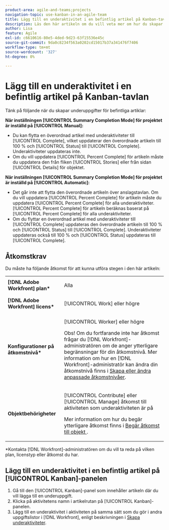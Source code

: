 ```yaml
---
product-area: agile-and-teams;projects
navigation-topic: use-kanban-in-an-agile-team
title: Lägg till en underaktivitet i en befintlig artikel på Kanban-tavlan
description: Läs den här artikeln om du vill veta mer om hur du skapar underaktiviteter för befintliga artiklar på Kanban-tavlan.
author: Lisa
feature: Agile
exl-id: c6610616-80e5-4ded-9d23-63f15536e45c
source-git-commit: 9da0c8234f563a0202cd15017b37a341476f7406
workflow-type: tm+mt
source-wordcount: '327'
ht-degree: 0%

---
```


# Lägg till en underaktivitet i en befintlig artikel på Kanban-tavlan

Tänk på följande när du skapar underuppgifter för befintliga artiklar:

**När inställningen [!UICONTROL Summary Completion Mode] för projektet är inställd på [!UICONTROL Manual]:**

* Du kan flytta en överordnad artikel med underaktiviteter till [!UICONTROL Complete], vilket uppdaterar den överordnade artikeln till 100 % och [!UICONTROL Status] till [!UICONTROL Complete]. Underaktiviteter uppdateras inte.
* Om du vill uppdatera [!UICONTROL Percent Complete] för artikeln måste du uppdatera den från fliken [!UICONTROL Stories] eller från sidan [!UICONTROL Details] för objektet.

**När inställningen [!UICONTROL Summary Completion Mode] för projektet är inställd på [!UICONTROL Automatic]:**

* Det går inte att flytta den överordnade artikeln över anslagstavlan. Om du vill uppdatera [!UICONTROL Percent Complete] för artikeln måste du uppdatera [!UICONTROL Percent Complete] för alla underaktiviteter. [!UICONTROL Percent Complete] för artikeln beräknas baserat på [!UICONTROL Percent Complete] för alla underaktiviteter.
* Om du flyttar en överordnad artikel med underaktiviteter till [!UICONTROL Complete] uppdateras den överordnade artikeln till 100 % och [!UICONTROL Status] till [!UICONTROL Complete]. Underaktiviteter uppdateras också till 100 % och [!UICONTROL Status] uppdateras till [!UICONTROL Complete].

## Åtkomstkrav

Du måste ha följande åtkomst för att kunna utföra stegen i den här artikeln:

<table style="table-layout:auto"> 
 <col> 
 <col> 
 <tbody> 
  <tr> 
   <td role="rowheader"><strong>[!DNL Adobe Workfront] plan*</strong></td> 
   <td> <p>Alla</p> </td> 
  </tr> 
  <tr> 
   <td role="rowheader"><strong>[!DNL Adobe Workfront] licens*</strong></td> 
   <td> <p>[!UICONTROL Work] eller högre</p> </td> 
  </tr> 
  <tr> 
   <td role="rowheader"><strong>Konfigurationer på åtkomstnivå*</strong></td> 
   <td> <p>[!UICONTROL Worker] eller högre</p> <p>Obs! Om du fortfarande inte har åtkomst frågar du [!DNL Workfront]-administratören om de anger ytterligare begränsningar för din åtkomstnivå. Mer information om hur en [!DNL Workfront]-administratör kan ändra din åtkomstnivå finns i <a href="../../administration-and-setup/add-users/configure-and-grant-access/create-modify-access-levels.md" class="MCXref xref">Skapa eller ändra anpassade åtkomstnivåer</a>.</p> </td> 
  </tr> 
  <tr> 
   <td role="rowheader"><strong>Objektbehörigheter</strong></td> 
   <td> <p>[!UICONTROL Contribute] eller [!UICONTROL Manage] åtkomst till aktiviteten som underaktiviteten är på</p> <p>Mer information om hur du begär ytterligare åtkomst finns i <a href="../../workfront-basics/grant-and-request-access-to-objects/request-access.md" class="MCXref xref">Begär åtkomst till objekt </a>.</p> </td> 
  </tr> 
 </tbody> 
</table>

&#42;Kontakta [!DNL Workfront]-administratören om du vill ta reda på vilken plan, licenstyp eller åtkomst du har.

## Lägg till en underaktivitet i en befintlig artikel på [!UICONTROL Kanban]-panelen

1. Gå till den [!UICONTROL Kanban]-panel som innehåller artikeln där du vill lägga till en underuppgift.
1. Klicka på aktivitetens namn i artikelrutan på [!UICONTROL Kanban]-panelen.
1. Lägg till en underaktivitet i aktiviteten på samma sätt som du gör i andra uppgiftslistor i [!DNL Workfront], enligt beskrivningen i [Skapa underaktiviteter](../../manage-work/tasks/create-tasks/create-subtasks.md).
